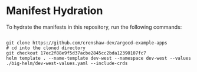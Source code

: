 
# Manifest Hydration

To hydrate the manifests in this repository, run the following commands:

```shell

git clone https://github.com/crenshaw-dev/argocd-example-apps
# cd into the cloned directory
git checkout 17ec2f88e9f5d37acbe2845cc2bda12390107fc7
helm template . --name-template dev-west --namespace dev-west --values ./big-helm/dev-west-values.yaml --include-crds
```